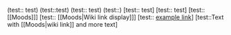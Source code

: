 (test:: test)
(test::test)
(test::     test)
(test::)
[test:: test]
[test::    test]
[test:: [[Moods]]]
[test:: [[Moods|Wiki link display]]]
[test:: [example link](https://example.com)]
[test::Text with [[Moods|wiki link]] and more text]

